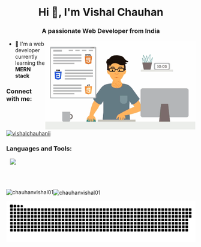 
<h1 align="center">Hi 👋, I'm Vishal Chauhan</h1>
<h3 align="center">A passionate Web Developer from India</h3>

<img align="right" alt="imageHere" width="400" src="https://github.com/Chauhanvishal01/Chauhanvishal01/blob/main/code.gif">

- 🌱 I'm a web developer currently learning the **MERN stack** 


<h3 align="left">Connect with me:</h3>
<p align="left">
<a href="https://twitter.com/vishalchauhanii" target="blank"><img align="center" src="https://raw.githubusercontent.com/rahuldkjain/github-profile-readme-generator/master/src/images/icons/Social/twitter.svg" alt="vishalchauhanii" height="30" width="40" /></a>

</p>
<h3 align="left">Languages and Tools:</h3>
<p align="left" style="margin:10px;">
  <a href="https://skillicons.dev">
    <img src="https://skillicons.dev/icons?i=html,css,js,tailwind,react,nodejs,git,github,postman" />
  </a>

</p>

 <br><br>
<p><img align="left" src="https://github-readme-stats.vercel.app/api/top-langs?username=chauhanvishal01&show_icons=true&locale=en&layout=compact&theme=vision-friendly-dark" alt="chauhanvishal01" /></p>


<p><img align="center" src="https://github-readme-streak-stats.herokuapp.com/?user=chauhanvishal01&theme=vision-friendly-dark" alt="chauhanvishal01" /></p>


<p align="center">
 <img width="1000" src="/github-snake.svg" alt="snake"/>
</p>
